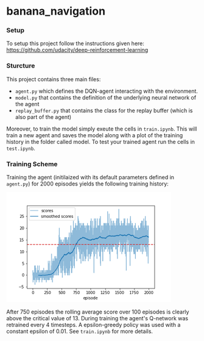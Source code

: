# banana_navigation

### Setup 

To setup this project follow the instructions given here: https://github.com/udacity/deep-reinforcement-learning


### Sturcture 

This project contains three main files: 

- `agent.py` which defines the DQN-agent interacting with the environment.
- `model.py` that contains the definition of the underlying neural network of the agent
- `replay_buffer.py` that contains the class for the replay buffer (which is also part of the agent)

Moreover, to train the model simply exeute the cells in `train.ipynb`. This will train a new agent and saves the model along with a plot of the training history in the folder called model. To test your trained agent run the cells in `test.ipynb`.


### Training Scheme

Training the agent (initilaized with its default parameters defined in `agent.py`) for 2000 episodes yields the following training history:

![Training History](model/training_history.png)

After 750 episodes the rolling average score over 100 episodes is clearly above the critical value of 13. During training the agent's Q-network was retrained every 4 timesteps. A epsilon-greedy policy was used with a constant epsilon of 0.01. See `train.ipynb` for more details.
